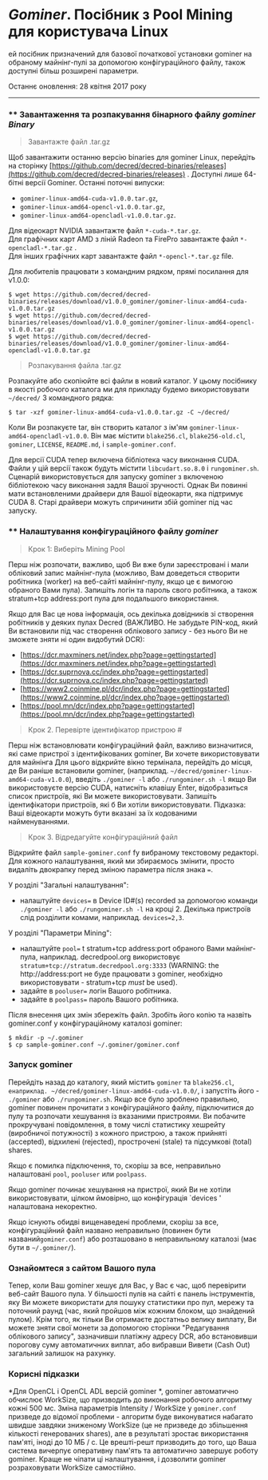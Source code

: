 # **<i class="fa fa-linux"></i> *Gominer*. Посібник з Pool Mining для користувача Linux**

ей посібник призначений для базової початкової установки gominer на обраному майнінг-пулі за допомогою конфігураційного файлу, також доступні більш розширені параметри.

Останнє оновлення: 28 квітня 2017 року

---

### **<i class="fa fa-download"></i> Завантаження та розпакування бінарного файлу *gominer *Binary**


>Завантажте файл .tar.gz

Щоб завантажити останню версію binaries для gominer Linux, перейдіть на сторінку [https://github.com/decred/decred-binaries/releases](https://github.com/decred/decred-binaries/releases) . Доступні лише 64-бітні версії Gominer. Останні поточні випуски:

- `gominer-linux-amd64-cuda-v1.0.0.tar.gz`,
- `gominer-linux-amd64-opencl-v1.0.0.tar.gz`,
- `gominer-linux-amd64-opencladl-v1.0.0.tar.gz`.

Для відеокарт NVIDIA завантажте файл `*-cuda-*.tar.gz`. <br />
Для графічних карт AMD з ліній Radeon та FirePro завантажте файл `*-opencladl-*.tar.gz` . <br />
Для інших графічних карт завантажте файл `*-opencl-*.tar.gz` file.

Для любителів працювати з командним рядком, прямі посилання для v1.0.0:

```no-highlight
$ wget https://github.com/decred/decred-binaries/releases/download/v1.0.0_gominer/gominer-linux-amd64-cuda-v1.0.0.tar.gz
$ wget https://github.com/decred/decred-binaries/releases/download/v1.0.0_gominer/gominer-linux-amd64-opencl-v1.0.0.tar.gz
$ wget https://github.com/decred/decred-binaries/releases/download/v1.0.0_gominer/gominer-linux-amd64-opencladl-v1.0.0.tar.gz
```

>Розпакування файла .tar.gz 

Розпакуйте або скопіюйте всі файли в новий каталог. У цьому посібнику в якості робочого каталога ми для прикладу будемо використовувати `~/decred/` З командного рядка:

```no-highlight
$ tar -xzf gominer-linux-amd64-cuda-v1.0.0.tar.gz -C ~/decred/
```

Коли Ви розпакуєте tar, він створить каталог з ім'ям `gominer-linux-amd64-opencladl-v1.0.0`. Він має містити `blake256.cl`, `blake256-old.cl`, `gominer`, `LICENSE`, `README.md`, і `sample-gominer.conf`.

Для версії CUDA тепер включена бібліотека часу виконання CUDA. Файли у цій версії також будуть містити `libcudart.so.8.0` і `rungominer.sh`. Сценарій використовується для запуску gominer з включеною бібліотекою часу виконання задля Вашої зручності. Однак Ви повинні мати встановленими драйвери для Вашої відеокарти, яка підтримує CUDA 8. Старі драйвери можуть спричинити збій gominer під час запуску.

### ** Налаштування конфігураційного файлу  *gominer*

> Крок 1: Виберіть Mining Pool

Перш ніж розпочати, важливо, щоб Ви вже були зареєстровані і мали обліковий запис майнінг-пула (можливо, Вам доведеться створити робітника (worker) на веб-сайті майнінг-пулу, якщо це є вимогою обраного Вами пула). Запишіть логін та пароль свого робітника, а також stratum+tcp address:port пула для подальшого використання.

Якщо для Вас це нова інформація, ось декілька довідників зі створення робітників у деяких пулах Decred (ВАЖЛИВО. Не забудьте PIN-код, який Ви встановили під час створення облікового запису - без нього Ви не зможете зняти ні один видобутий DCR):

- [https://dcr.maxminers.net/index.php?page=gettingstarted](https://dcr.maxminers.net/index.php?page=gettingstarted)
- [https://dcr.suprnova.cc/index.php?page=gettingstarted](https://dcr.suprnova.cc/index.php?page=gettingstarted)
- [https://www2.coinmine.pl/dcr/index.php?page=gettingstarted](https://www2.coinmine.pl/dcr/index.php?page=gettingstarted)
- [https://pool.mn/dcr/index.php?page=gettingstarted](https://pool.mn/dcr/index.php?page=gettingstarted)

> Крок 2. Перевірте ідентифікатор пристрою #

Перш ніж встановлювати конфігураційний файл, важливо визначитися, які саме пристрої з ідентифікованих gominer, Ви хочете використовувати для майнінга  Для цього відкрийте вікно термінала, перейдіть до місця, де Ви раніше встановили gominer, (наприклад. `~/decred/gominer-linux-amd64-cuda-v1.0.0`), введіть `./gominer -l` або `./rungominer.sh -l` якщо Ви використовуєте версію CUDA, натисніть клавішу Enter, відобразиться список пристроїв, які Ви можете використовувати. Запишіть ідентифікатори пристроїв, які б Ви хотіли використовувати. Підказка: Ваші відеокарти можуть бути вказані за їх кодованими найменуваннями.

> Крок 3. Відредагуйте конфігураційний файл

Відкрийте файл `sample-gominer.conf` fу вибраному текстовому редакторі. Для кожного налаштування, який ми збираємось змінити, просто видаліть двокрапку перед зміною параметра після знака `=`. 

У розділі "Загальні налаштування":

- налаштуйте `devices=` в Device ID#(s) recorded за допомогою команди `./gominer -l` або `./rungominer.sh -l` на кроці 2. Декілька пристроїв слід розділити комами, наприклад. `devices=2,3`.

У розділі "Параметри Mining":

- налаштуйте `pool=` t stratum+tcp address:port обраного Вами майнінг-пула, наприклад. decredpool.org використовує `stratum+tcp://stratum.decredpool.org:3333` (WARNING: the http://address:port не буде працювати з gominer, необхідно використовувати - stratum+tcp *must* be used).
- задайте в `pooluser=` логін Вашого робітника.
- задайте в `poolpass=` пароль Вашого робітника.

Після внесення цих змін збережіть файл. Зробіть його копію та назвіть gominer.conf у конфігураційному каталозі gominer:

```no-highlight
$ mkdir -p ~/.gominer
$ cp sample-gominer.conf ~/.gominer/gominer.conf
```

### **Запуск gominer**

Перейдіть назад до каталогу, який містить `gominer` та `blake256.cl`, `eнаприклад. ~/decred/gominer-linux-amd64-cuda-v1.0.0/`, і запустіть його - `./gominer` або `./rungominer.sh`. Якщо все було зроблено правильно, gominer повинен прочитати з конфігураційного файлу, підключитися до пулу та розпочати хешування із вказаними пристроями. Ви побачите прокручувані повідомлення, в тому числі статистику хешрейту (виробничої потужності) з кожного пристрою, а також прийняті (accepted), відхилені (rejected), прострочені (stale) та підсумкові (total) shares.

Якщо є помилка підключення, то, скоріш за все, неправильно налаштовані `pool`, `pooluser` или `poolpass`.

Якщо gominer починає хешування на пристрої, який Ви не хотіли використовувати, цілком ймовірно, що конфігурація `devices ' налаштована некоректно.

Якщо існують обидві вищенаведені проблеми, скоріш за все, конфігураційний файл названо неправильно (повинен бути названий`gominer.conf`) або розташовано в неправильному каталозі (має бути в `~/.gominer/`).

### **Ознайомтеся з сайтом Вашого пула**

Тепер, коли Ваш gominer хешує для Вас, у Вас є час, щоб перевірити веб-сайт Вашого пула. У більшості пулів на сайті є панель інструментів, яку Ви можете використати для пошуку статистики про пул, мережу та поточний раунд (час, який пройшов між кожним блоком, що знайдений пулом). Крім того, як тільки Ви отримаєте достатньо велику виплату, Ви можете зняти свої монети за допомогою сторінки "Редагування облікового запису", зазначивши платіжну адресу DCR, або встановивши порогову суму автоматичних виплат, або вибравши Вивети (Cash Out) загальний залишок на рахунку.

### **Корисні підказки**

*Для OpenCL і OpenCL ADL версій gominer *, gominer автоматично обчислює WorkSize, що призводить до виконання  робочого алгоритму кожні 500 мс. Зміна параметрів Intensity / WorkSize у `gominer.conf` призведе до відомої проблеми - алгоритм буде виконуватися набагато швидше завдяки зниженому WorkSize (це не призведе до збільшення кількості генерованих shares), але в результаті зростає використання пам'яті, іноді до 10 МБ / с. Це врешті-решт призводить до того, що Ваша система вичерпує оперативну пам'ять та автоматично завершує роботу gominer. Краще не чіпати ці налаштування, і дозволити gominer розраховувати WorkSize самостійно.
